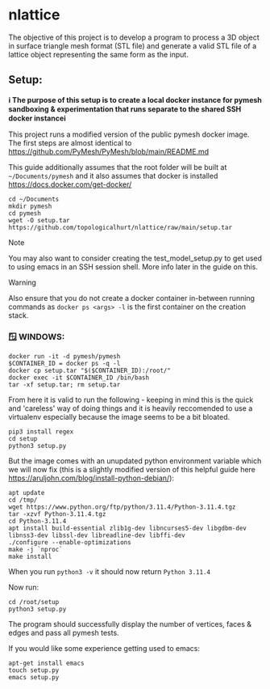 # nlattice
The objective of this project is to develop a program to process a 3D object in surface triangle mesh format (STL file) and generate a valid STL file of a lattice object representing the same form as the input. 

## Setup:

__ℹ️ The purpose of this setup is to create a local docker instance for pymesh sandboxing & experimentation that runs separate to the shared SSH docker instanceℹ️__

This project runs a modified version of the public pymesh docker image. The first steps are almost identical to https://github.com/PyMesh/PyMesh/blob/main/README.md

This guide additionally assumes that the root folder will be built at ```~/Documents/pymesh``` and it also assumes that docker is installed https://docs.docker.com/get-docker/


```
cd ~/Documents
mkdir pymesh
cd pymesh
wget -O setup.tar https://github.com/topologicalhurt/nlattice/raw/main/setup.tar
```

> [!NOTE]
> You may also want to consider creating the test_model_setup.py to get used to using emacs in an SSH session shell. More info later in the guide on this.

> [!WARNING]
> Also ensure that you do not create a docker container in-between running commands as ```docker ps <args> -l``` is the first container on the creation stack.

### 🪟 WINDOWS:

```
docker run -it -d pymesh/pymesh
$CONTAINER_ID = docker ps -q -l
docker cp setup.tar "$($CONTAINER_ID):/root/"
docker exec -it $CONTAINER_ID /bin/bash
tar -xf setup.tar; rm setup.tar
```

From here it is valid to run the following - keeping in mind this is the quick and 'careless' way of doing things and it is heavily reccomended to use a virtualenv especially because the image seems to be a bit bloated.

```
pip3 install regex
cd setup
python3 setup.py
```

But the image comes with an unupdated python environment variable which we will now fix (this is a slightly modified version of this helpful guide here https://aruljohn.com/blog/install-python-debian/):

```
apt update
cd /tmp/
wget https://www.python.org/ftp/python/3.11.4/Python-3.11.4.tgz
tar -xzvf Python-3.11.4.tgz
cd Python-3.11.4
apt install build-essential zlib1g-dev libncurses5-dev libgdbm-dev libnss3-dev libssl-dev libreadline-dev libffi-dev
./configure --enable-optimizations
make -j `nproc`
make install
```

When you run ```python3 -v``` it should now return ```Python 3.11.4```

Now run:

```
cd /root/setup
python3 setup.py
```

The program should successfully display the number of vertices, faces & edges and pass all pymesh tests.

If you would like some experience getting used to emacs:

```
apt-get install emacs
touch setup.py
emacs setup.py
```
